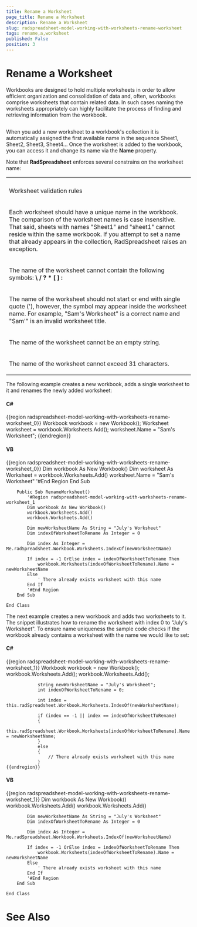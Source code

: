 ```yaml
---
title: Rename a Worksheet
page_title: Rename a Worksheet
description: Rename a Worksheet
slug: radspreadsheet-model-working-with-worksheets-rename-worksheet
tags: rename,a,worksheet
published: False
position: 3
---
```


# Rename a Worksheet



Workbooks are designed to hold multiple worksheets in order to allow efficient organization and consolidation of data and, often, workbooks comprise worksheets
        that contain related data. In such cases naming the worksheets appropriately can highly facilitate the process of finding and retrieving information from
        the workbook.
      

## 

When you add a new worksheet to a workbook's collection it is automatically assigned the first available name in the sequence Sheet1, Sheet2, Sheet3,
          Sheet4… Once the worksheet is added to the workbook, you can access it and change its name via the __Name__ property.
        

Note that __RadSpreadsheet__ enforces several constrains on the worksheet name:
        
<table><th><tr><td>

Worksheet validation rules
                </td></tr></th><tr><td>

Each worksheet should have a unique name in the workbook. The comparison of the worksheet names is case insensitive. That said, sheets with names 
                "Sheet1" and "sheet1" cannot reside within the same workbook. If you attempt to set a name that already appears in the collection, 
                RadSpreadsheet raises an exception.
              </td></tr><tr><td>

The name of the worksheet cannot contain the following symbols: <b>\ / ? * [ ] :</b></td></tr><tr><td>

The name of the worksheet should not start or end with single quote ('), however, the symbol may appear inside the worksheet name. For example, 
                "Sam's Worksheet" is a correct name and "Sam'" is an invalid worksheet title.
              </td></tr><tr><td>

The name of the worksheet cannot be an empty string.
              </td></tr><tr><td>

The name of the worksheet cannot exceed 31 characters.
              </td></tr></table>

The following example creates a new workbook, adds a single worksheet to it and renames the newly added worksheet:
        

#### __C#__

{{region radspreadsheet-model-working-with-worksheets-rename-worksheet_0}}
	            Workbook workbook = new Workbook();
	            Worksheet worksheet = workbook.Worksheets.Add();
	            worksheet.Name = "Sam's Worksheet";
	{{endregion}}



#### __VB__

{{region radspreadsheet-model-working-with-worksheets-rename-worksheet_0}}
	        Dim workbook As New Workbook()
	        Dim worksheet As Worksheet = workbook.Worksheets.Add()
	        worksheet.Name = "Sam's Worksheet"
	        '#End Region
	    End Sub
	
	    Public Sub RenameWorksheet()
	        '#Region radspreadsheet-model-working-with-worksheets-rename-worksheet_1
	        Dim workbook As New Workbook()
	        workbook.Worksheets.Add()
	        workbook.Worksheets.Add()
	
	        Dim newWorksheetName As String = "July's Worksheet"
	        Dim indexOfWorksheetToRename As Integer = 0
	
	        Dim index As Integer = Me.radSpreadsheet.Workbook.Worksheets.IndexOf(newWorksheetName)
	
	        If index = -1 OrElse index = indexOfWorksheetToRename Then
	            workbook.Worksheets(indexOfWorksheetToRename).Name = newWorksheetName
	        Else
	            ' There already exists worksheet with this name
	        End If
	        '#End Region
	    End Sub
	
	End Class



The next example creates a new workbook and adds two worksheets to it. The snippet illustrates how to rename the worksheet with index 0 to "July's 
          Worksheet". To ensure name uniqueness the sample code checks if the workbook already contains a worksheet with the name we would like to set:
        

#### __C#__

{{region radspreadsheet-model-working-with-worksheets-rename-worksheet_1}}
	            Workbook workbook = new Workbook();
	            workbook.Worksheets.Add();
	            workbook.Worksheets.Add();
	
	            string newWorksheetName = "July's Worksheet";
	            int indexOfWorksheetToRename = 0;
	
	            int index = this.radSpreadsheet.Workbook.Worksheets.IndexOf(newWorksheetName);
	
	            if (index == -1 || index == indexOfWorksheetToRename)
	            {
	                this.radSpreadsheet.Workbook.Worksheets[indexOfWorksheetToRename].Name = newWorksheetName;
	            }
	            else
	            {
	                // There already exists worksheet with this name
	            }
	{{endregion}}



#### __VB__

{{region radspreadsheet-model-working-with-worksheets-rename-worksheet_1}}
	        Dim workbook As New Workbook()
	        workbook.Worksheets.Add()
	        workbook.Worksheets.Add()
	
	        Dim newWorksheetName As String = "July's Worksheet"
	        Dim indexOfWorksheetToRename As Integer = 0
	
	        Dim index As Integer = Me.radSpreadsheet.Workbook.Worksheets.IndexOf(newWorksheetName)
	
	        If index = -1 OrElse index = indexOfWorksheetToRename Then
	            workbook.Worksheets(indexOfWorksheetToRename).Name = newWorksheetName
	        Else
	            ' There already exists worksheet with this name
	        End If
	        '#End Region
	    End Sub
	
	End Class



# See Also
